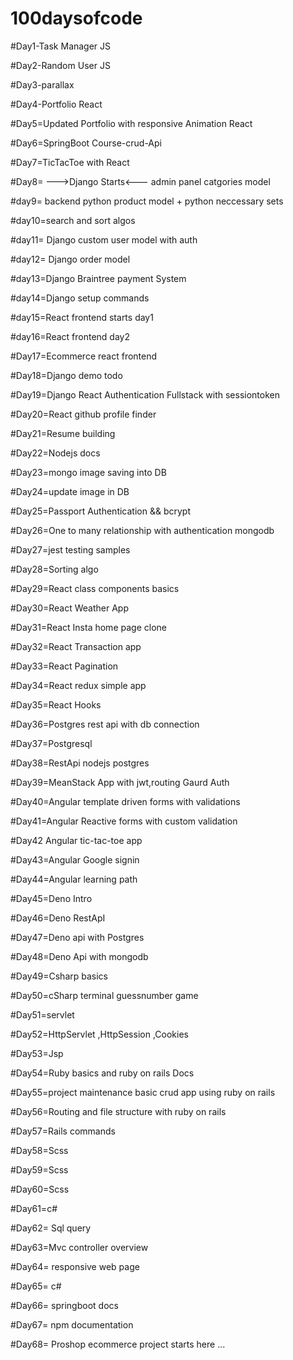 # 100daysofcode

#Day1-Task Manager JS

#Day2-Random User JS

#Day3-parallax 

#Day4-Portfolio React

#Day5=Updated Portfolio with responsive Animation React

#Day6=SpringBoot Course-crud-Api  


#Day7=TicTacToe with React

#Day8= --->Django Starts<---
             admin panel 
             catgories model
             
#day9= backend python product model  + python neccessary sets

#day10=search and sort algos

#day11= Django custom user model with auth

#day12= Django order model

#day13=Django Braintree payment System

#day14=Django setup commands

#day15=React frontend starts day1

#day16=React frontend day2

#Day17=Ecommerce react frontend

#Day18=Django demo todo

#Day19=Django React Authentication Fullstack with sessiontoken

#Day20=React github profile finder

#Day21=Resume building

#Day22=Nodejs docs

#Day23=mongo image saving into DB

#Day24=update image in DB

#Day25=Passport Authentication && bcrypt

#Day26=One to many relationship with authentication mongodb

#Day27=jest testing samples

#Day28=Sorting algo

#Day29=React class components basics

#Day30=React Weather App

#Day31=React Insta home page clone

#Day32=React Transaction app

#Day33=React Pagination 

#Day34=React redux simple app

#Day35=React Hooks

#Day36=Postgres rest api with db connection

#Day37=Postgresql

#Day38=RestApi nodejs postgres

#Day39=MeanStack App with jwt,routing Gaurd Auth

#Day40=Angular template driven forms with validations

#Day41=Angular Reactive forms with custom validation

#Day42 Angular tic-tac-toe app

#Day43=Angular Google signin

#Day44=Angular learning path

#Day45=Deno Intro

#Day46=Deno RestApI

#Day47=Deno api with Postgres

#Day48=Deno Api with mongodb

#Day49=Csharp basics

#Day50=cSharp terminal guessnumber game

#Day51=servlet

#Day52=HttpServlet ,HttpSession ,Cookies

#Day53=Jsp

#Day54=Ruby basics and ruby on rails Docs

#Day55=project maintenance basic crud app using ruby on rails

#Day56=Routing and file structure with ruby on rails

#Day57=Rails commands

#Day58=Scss

#Day59=Scss

#Day60=Scss

#Day61=c#

#Day62= Sql query

#Day63=Mvc controller overview

#Day64= responsive web page

#Day65= c#

#Day66= springboot docs

#Day67= npm documentation 

#Day68= Proshop ecommerce project starts here ... 
